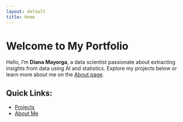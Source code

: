 ```yaml
---
layout: default
title: Home
---
```


# Welcome to My Portfolio

Hello, I’m **Diana Mayorga**, a data scientist passionate about extracting insights from data using AI and statistics. Explore my projects below or learn more about me on the [About page](about.html).

## Quick Links:
- [Projects](projects.html)
- [About Me](about.html)